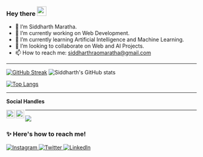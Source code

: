 <!-- Hi there 👋-->
### Hey there <img src="https://media.giphy.com/media/hvRJCLFzcasrR4ia7z/giphy.gif" width="25px">

- 👋 I’m Siddharth Maratha.
- 🔭 I’m currently working on Web Development.
- 🌱 I’m currently learning Artificial Intelligence and Machine Learning.
- 👯 I’m looking to collaborate on Web and AI Projects. 
- 📫 How to reach me: siddharthraomaratha@gmail.com 
<hr>


<!--  ![Siddharth's GitHub stats](https://github-readme-stats.vercel.app/api?username=siddharthmaratha&theme=highcontrast&show_icons=true)  -->
[![GitHub Streak](https://github-readme-streak-stats.herokuapp.com/?user=siddharthmaratha&theme=neon-dark)](https://git.io/streak-stats)
![Siddharth's GitHub stats](https://github-readme-stats.vercel.app/api?username=siddharthmaratha&show_icons=true&theme=dark)

[![Top Langs](https://github-readme-stats.vercel.app/api/top-langs/?username=siddharthmaratha&layout=compact)](https://github.com/anuraghazra/github-readme-stats) 
<hr>


<b>Social Handles</b>

<p>
<a href="https://www.linkedin.com/in/siddharth-maratha-390993194/">
  <img align="left" alt="Siddharth's LinkedIN" width="22px" src="https://raw.githubusercontent.com/peterthehan/peterthehan/master/assets/linkedin.svg" />
</a>

<a href="https://twitter.com/SiddharthhRao">
  <img align="left" alt="Siddharth Maratha | Twitter" width="22px" src="https://raw.githubusercontent.com/peterthehan/peterthehan/master/assets/twitter.svg" />
</a> 
</p>


<hr>

![](https://komarev.com/ghpvc/?username=your-github-siddharthmaratha&color=red&style=plastic)

### ✨ Here's how to reach me! 
<p> 
  <a href ="https://www.instagram.com/saireljoi/"> <img src="img/instagram_favicon-32x32.png" alt="Instagram"/> </a> <a href="#"> 
  <a href ="https://www.twitter.com/seevera_xyrell/"> <img src="img/twitter_favicon-32x32.png" alt="Twitter"> <a href="#"> 
  <a href ="https://www.linkedin.com/in/xyrell-joi-quirona-bb6b14136/"> <img src="img/linkedin_favicon-32x32.png" alt="LinkedIn"> <a href="#"> 
</p>

